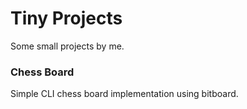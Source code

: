 # Tiny Projects
Some small projects by me. 
### Chess Board
Simple CLI chess board implementation using bitboard.
